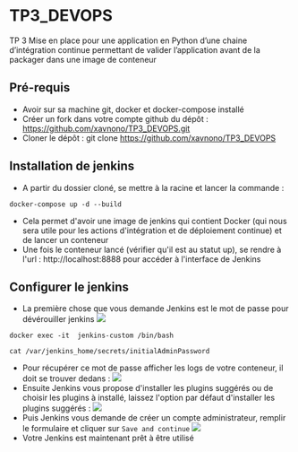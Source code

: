 # TP3_DEVOPS
TP 3 Mise en place pour une application en Python d’une chaine d’intégration continue  permettant de valider l’application  avant de la packager dans une  image de conteneur

## Pré-requis

* Avoir sur sa machine git, docker et docker-compose installé
* Créer un fork dans votre compte github du dépôt : https://github.com/xavnono/TP3_DEVOPS.git 
* Cloner le dépôt : git clone https://github.com/xavnono/TP3_DEVOPS 

## Installation de jenkins

* A partir du dossier cloné, se mettre à la racine et lancer la commande :
```
docker-compose up -d --build
```
* Cela permet d'avoir une image de jenkins qui contient Docker (qui nous sera utile pour les actions d'intégration et de déploiement continue) et de lancer un conteneur
* Une fois le conteneur lancé (vérifier qu'il est au statut up), se rendre à l'url : http://localhost:8888 pour accéder à l'interface de Jenkins

## Configurer le jenkins

* La première chose que vous demande Jenkins est le mot de passe pour dévérouiller jenkins
![](https://paper-attachments.dropbox.com/s_33CE5684927EB1F665F2EEF2A8A615DFA881F46F04918B588BABDF4D08ACF025_1645484899181_jenkins-getting-started.png)
```
docker exec -it  jenkins-custom /bin/bash
```
```
cat /var/jenkins_home/secrets/initialAdminPassword
```
* Pour récupérer ce mot de passe afficher les logs de votre conteneur, il doit se trouver dedans :
![](https://paper-attachments.dropbox.com/s_33CE5684927EB1F665F2EEF2A8A615DFA881F46F04918B588BABDF4D08ACF025_1645553155314_Screenshot+from+2022-02-22+19-05-37.png)
* Ensuite Jenkins vous propose d'installer les plugins suggérés ou de choisir les plugins à installé, laissez l'option par défaut d'installer les plugins suggérés :
![](https://paper-attachments.dropbox.com/s_33CE5684927EB1F665F2EEF2A8A615DFA881F46F04918B588BABDF4D08ACF025_1645661908679_plugins-installation.png)
* Puis Jenkins vous demande de créer un compte administrateur, remplir le formulaire et cliquer sur  `Save and continue`
![](https://paper-attachments.dropbox.com/s_33CE5684927EB1F665F2EEF2A8A615DFA881F46F04918B588BABDF4D08ACF025_1645717974971_Screenshot+from+2022-02-24+16-52-36.png)
* Votre Jenkins est maintenant prêt à être utilisé

